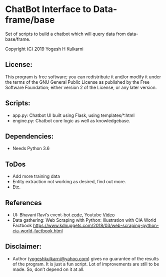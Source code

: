 # ChatBot Interface to Data-frame/base
Set of scripts to build a chatbot which will query data from data-base/frame.

Copyright (C) 2019 Yogesh H Kulkarni

## License:
This program is free software; you can redistribute it and/or
modify it under the terms of the GNU General Public License
as published by the Free Software Foundation; either version 2
of the License, or any later version.

## Scripts:
* app.py: Chatbot UI built using Flask, using templates/*.html
* engine.py: Chatbot core logic as well as knowledgebase.


## Dependencies:
* Needs Python 3.6

## ToDos
* Add more training data
* Entity extraction not working as desired, find out more.
* Etc.

## References
* UI: Bhavani Ravi’s event-bot [code](https://github.com/bhavaniravi/rasa-site-bot), Youtube [Video](https://www.youtube.com/watch?v=ojuq0vBIA-g)
* Data gathering: Web Scraping with Python: Illustration with CIA World Factbook https://www.kdnuggets.com/2018/03/web-scraping-python-cia-world-factbook.html


## Disclaimer:
* Author (yogeshkulkarni@yahoo.com) gives no guarantee of the results of the program. It is just a fun script. Lot of improvements are still to be made. So, don’t depend on it at all.
